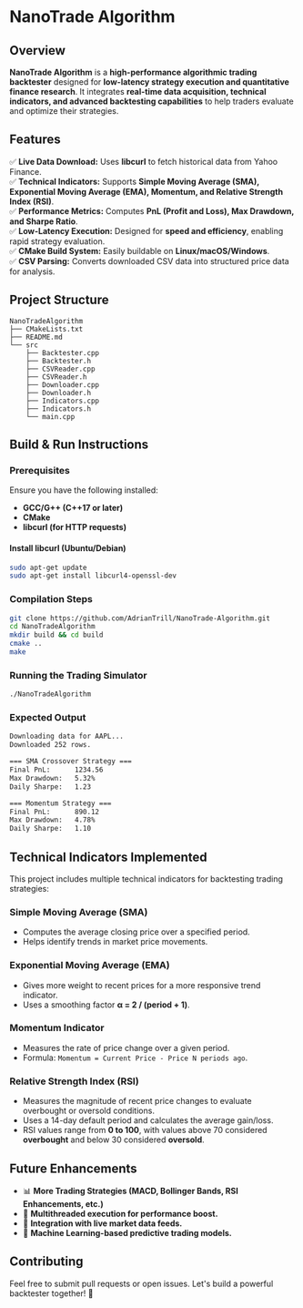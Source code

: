 # NanoTrade Algorithm

## Overview
**NanoTrade Algorithm** is a **high-performance algorithmic trading backtester** designed for **low-latency strategy execution and quantitative finance research**. It integrates **real-time data acquisition, technical indicators, and advanced backtesting capabilities** to help traders evaluate and optimize their strategies.

## Features
✅ **Live Data Download:** Uses **libcurl** to fetch historical data from Yahoo Finance.  
✅ **Technical Indicators:** Supports **Simple Moving Average (SMA), Exponential Moving Average (EMA), Momentum, and Relative Strength Index (RSI)**.  
✅ **Performance Metrics:** Computes **PnL (Profit and Loss), Max Drawdown, and Sharpe Ratio**.  
✅ **Low-Latency Execution:** Designed for **speed and efficiency**, enabling rapid strategy evaluation.  
✅ **CMake Build System:** Easily buildable on **Linux/macOS/Windows**.  
✅ **CSV Parsing:** Converts downloaded CSV data into structured price data for analysis.  

## Project Structure
```
NanoTradeAlgorithm
├── CMakeLists.txt
├── README.md
└── src
    ├── Backtester.cpp
    ├── Backtester.h
    ├── CSVReader.cpp
    ├── CSVReader.h
    ├── Downloader.cpp
    ├── Downloader.h
    ├── Indicators.cpp
    ├── Indicators.h
    └── main.cpp
```

## Build & Run Instructions

### Prerequisites
Ensure you have the following installed:
- **GCC/G++ (C++17 or later)**
- **CMake**
- **libcurl (for HTTP requests)**

#### Install libcurl (Ubuntu/Debian)
```bash
sudo apt-get update
sudo apt-get install libcurl4-openssl-dev
```

### Compilation Steps
```bash
git clone https://github.com/AdrianTrill/NanoTrade-Algorithm.git
cd NanoTradeAlgorithm
mkdir build && cd build
cmake ..
make
```

### Running the Trading Simulator
```bash
./NanoTradeAlgorithm
```

### Expected Output
```bash
Downloading data for AAPL...
Downloaded 252 rows.

=== SMA Crossover Strategy ===
Final PnL:      1234.56
Max Drawdown:   5.32%
Daily Sharpe:   1.23

=== Momentum Strategy ===
Final PnL:      890.12
Max Drawdown:   4.78%
Daily Sharpe:   1.10
```

## Technical Indicators Implemented
This project includes multiple technical indicators for backtesting trading strategies:

### **Simple Moving Average (SMA)**
- Computes the average closing price over a specified period.
- Helps identify trends in market price movements.

### **Exponential Moving Average (EMA)**
- Gives more weight to recent prices for a more responsive trend indicator.
- Uses a smoothing factor **α = 2 / (period + 1)**.

### **Momentum Indicator**
- Measures the rate of price change over a given period.
- Formula: `Momentum = Current Price - Price N periods ago`.

### **Relative Strength Index (RSI)**
- Measures the magnitude of recent price changes to evaluate overbought or oversold conditions.
- Uses a 14-day default period and calculates the average gain/loss.
- RSI values range from **0 to 100**, with values above 70 considered **overbought** and below 30 considered **oversold**.

## Future Enhancements
- 📊 **More Trading Strategies (MACD, Bollinger Bands, RSI Enhancements, etc.)**
- 🚀 **Multithreaded execution for performance boost.**
- 🔄 **Integration with live market data feeds.**
- 🧠 **Machine Learning-based predictive trading models.**

## Contributing
Feel free to submit pull requests or open issues. Let's build a powerful backtester together! 🚀

